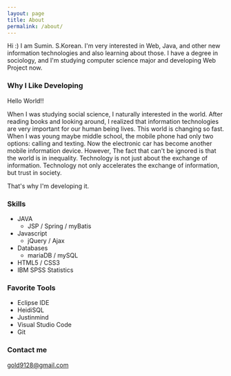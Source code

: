 ```yaml
---
layout: page
title: About
permalink: /about/
---
```


Hi :) I am Sumin. S.Korean. I'm very interested in Web, Java, and other new information technologies and also learning about those. I have a degree in sociology, and I'm studying computer science major and developing Web Project now.

### Why I Like Developing

Hello World!!

When I was studying social science, I naturally interested in the world.
After reading books and looking around, I realized that information technologies are very important for our human being lives.
This world is changing so fast. When I was young maybe middle school, the mobile phone had only two options: calling and texting.
Now the electronic car has become another mobile information device. 
However, The fact that can't be ignored is that the world is in inequality.
Technology is not just about the exchange of information.
Technology not only accelerates the exchange of information, but trust in society.

That's why I'm developing it.


### Skills

- JAVA
  - JSP / Spring / myBatis
- Javascript
  - jQuery / Ajax
- Databases
  - mariaDB / mySQL
- HTML5 / CSS3
- IBM SPSS Statistics


### Favorite Tools

- Eclipse IDE
- HeidiSQL
- Justinmind
- Visual Studio Code
- Git


### Contact me

[gold9128@gmail.com](mailto:gold9128@gmail.com)
